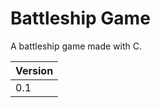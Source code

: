 # Battleship Game

A battleship game made with C.

| Version       |
| ------------- |
| 0.1           |